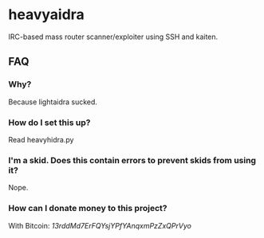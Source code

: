 # heavyaidra
IRC-based mass router scanner/exploiter using SSH and kaiten.
<h2>FAQ</h2>
<h3>Why?</h3>
<p>Because lightaidra sucked.</p>
<h3>How do I set this up?</h3>
Read </i>heavyhidra.py</i>
<h3>I'm a skid. Does this contain errors to prevent skids from using it?</h3>
Nope.
<h3>How can I donate money to this project?</h3>
With Bitcoin: <i>13rddMd7ErFQYsjYPfYAnqxmPzZxQPrVyo</i>
